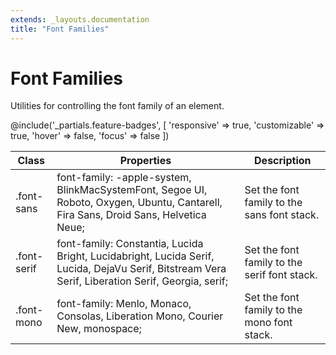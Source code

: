 ```yaml
---
extends: _layouts.documentation
title: "Font Families"
---
```


# Font Families

<div class="text-xl text-slate-light mb-4">
    Utilities for controlling the font family of an element.
</div>

@include('_partials.feature-badges', [
    'responsive' => true,
    'customizable' => true,
    'hover' => false,
    'focus' => false
])

<div class="border-t border-grey-lighter">
    <table class="w-full text-left" style="border-collapse: collapse;">
        <colgroup>
            <col class="w-1/5">
            <col class="w-2/5">
            <col class="w-2/5">
        </colgroup>
        <thead>
          <tr>
              <th class="text-sm font-semibold text-grey-darker p-2 bg-grey-lightest">Class</th>
              <th class="text-sm font-semibold text-grey-darker p-2 bg-grey-lightest">Properties</th>
              <th class="text-sm font-semibold text-grey-darker p-2 bg-grey-lightest">Description</th>
          </tr>
        </thead>
        <tbody class="align-baseline">
            <tr>
                <td class="p-2 border-t border-smoke font-mono text-xs text-purple-dark whitespace-no-wrap">.font-sans</td>
                <td class="p-2 border-t border-smoke font-mono text-xs text-blue-dark">font-family: -apple-system, BlinkMacSystemFont, Segoe UI, Roboto, Oxygen, Ubuntu, Cantarell, Fira Sans, Droid Sans, Helvetica Neue;</td>
                <td class="p-2 border-t border-smoke text-sm text-grey-darker">Set the font family to the sans font stack.</td>
            </tr>
            <tr>
                <td class="p-2 border-t border-smoke font-mono text-xs text-purple-dark whitespace-no-wrap">.font-serif</td>
                <td class="p-2 border-t border-smoke font-mono text-xs text-blue-dark">font-family: Constantia, Lucida Bright, Lucidabright, Lucida Serif, Lucida, DejaVu Serif, Bitstream Vera Serif, Liberation Serif, Georgia, serif;</td>
                <td class="p-2 border-t border-smoke text-sm text-grey-darker">Set the font family to the serif font stack.</td>
            </tr>
            <tr>
                <td class="p-2 border-t border-smoke font-mono text-xs text-purple-dark whitespace-no-wrap">.font-mono</td>
                <td class="p-2 border-t border-smoke font-mono text-xs text-blue-dark">font-family: Menlo, Monaco, Consolas, Liberation Mono, Courier New, monospace;</td>
                <td class="p-2 border-t border-smoke text-sm text-grey-darker">Set the font family to the mono font stack.</td>
            </tr>
        </tbody>
    </table>
</div>
